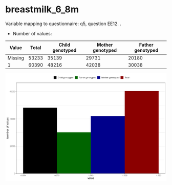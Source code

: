 # breastmilk_6_8m
Variable mapping to questionnaire: q5, question EE12.
.
- Number of values:

| Value | Total | Child genotyped | Mother genotyped | Father genotyped |
| ----- | ----- | --------------- | ---------------- | ---------------- |
| Missing | 53233 | 35139 | 29731 | 20180 |
| 1 | 60390 | 48216 | 42038 |30038 |



![](breastmilk_6_8m_n.png)




